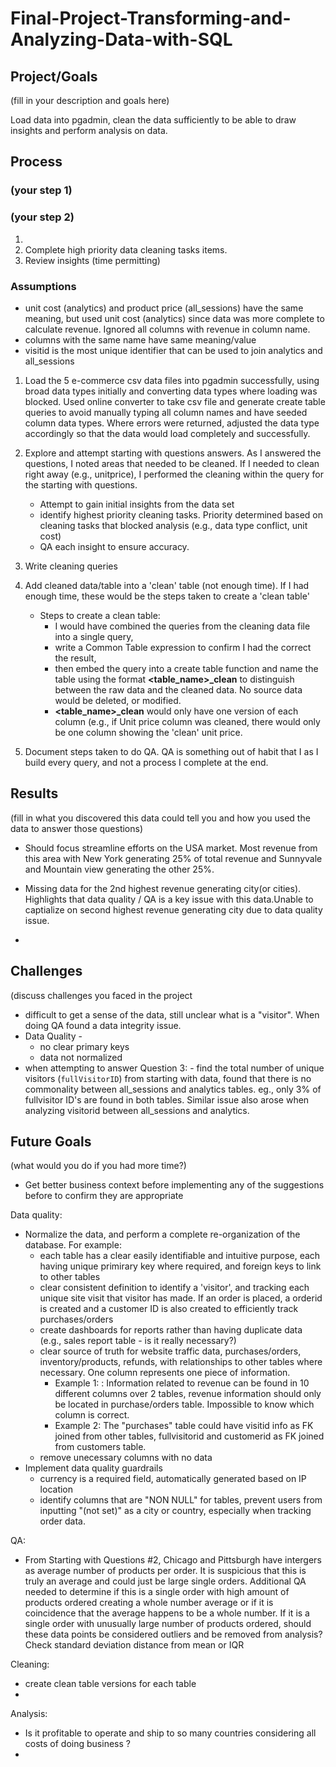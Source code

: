 # Final-Project-Transforming-and-Analyzing-Data-with-SQL

## Project/Goals
(fill in your description and goals here)

Load data into pgadmin, clean the data sufficiently to be able to draw insights and perform analysis on data. 



## Process
### (your step 1)
### (your step 2)

1. 
3. Complete high priority data cleaning tasks items. 
4. Review insights (time permitting)

### Assumptions
- unit cost (analytics) and product price (all_sessions) have the same meaning, but used unit cost (analytics) since data was more complete to calculate revenue. Ignored all columns with revenue in column name.  
- columns with the same name have same meaning/value 
- visitid is the most unique identifier that can be used to join analytics and all_sessions

1. Load the 5 e-commerce csv data files into pgadmin successfully, using broad data types initially and converting data types where loading was blocked. Used online converter to take csv file and generate create table queries to avoid manually typing all column names and have seeded column data types. Where errors were returned, adjusted the data type accordingly so that the data would load completely and successfully. 

2.  Explore and attempt starting with questions answers. As I answered the questions, I noted areas that needed to be cleaned. If I needed to clean right away (e.g., unitprice), I performed the cleaning within the query for the starting with questions.
    * Attempt to gain initial insights from the data set 
    * identify highest priority cleaning tasks. Priority determined based on cleaning tasks that blocked analysis (e.g., data type conflict, unit cost)
    * QA each insight to ensure accuracy.
 
3. Write cleaning queries  
4. Add cleaned data/table into a 'clean' table (not enough time). If I had enough time, these would be the steps taken to create a 'clean table'
    * Steps to create a clean table: 
        * I would have combined the queries from the cleaning data file into a single query, 
        * write a Common Table expression to confirm I had the correct the result, 
        * then embed the query into a create table function and name the table using the format **<table_name>_clean** to distinguish between the raw data and the cleaned data. No source data would be deleted, or modified. 
        * **<table_name>_clean** would only have one version of each column (e.g., if Unit price column was cleaned, there would only be one column showing the 'clean' unit price.  
4. Document steps taken to do QA. QA is something out of habit that I as I build every query, and not a process I complete at the end. 

## Results
(fill in what you discovered this data could tell you and how you used the data to answer those questions)

* Should focus streamline efforts on the USA market. Most revenue from this area with New York generating 25% of total revenue and Sunnyvale and Mountain view generating the other 25%. 

* Missing data for the 2nd highest revenue generating city(or cities). Highlights that data quality / QA is a key issue with this data.Unable to captialize on second highest revenue generating city due to data quality issue. 

* 



## Challenges 
(discuss challenges you faced in the project
* difficult to get a sense of the data, still unclear what is a "visitor". When doing QA found a data integrity issue. 
* Data Quality - 
    * no clear primary keys 
    * data not normalized
* when attempting to answer Question 3: - find the total number of unique visitors (`fullVisitorID`) from starting with data, found that there is no commonality between all_sessions and analytics tables. eg., only 3% of fullvisitor ID's are found in both tables. Similar issue also arose when analyzing visitorid between all_sessions and analytics. 


## Future Goals
(what would you do if you had more time?)

* Get better business context before implementing any of the suggestions before to confirm they are appropriate

Data quality:
* Normalize the data, and perform a complete re-organization of the database. For example:
    * each table has a clear easily identifiable and intuitive purpose, each having unique primirary key where required, and foreign keys to link to other tables
    * clear consistent definition to identify a 'visitor', and tracking each unique site visit that visitor has made. If an order is placed, a orderid is created and a customer ID is also created to efficiently track purchases/orders
    * create dashboards for reports rather than having duplicate data (e.g., sales report table - is it really necessary?)
    * clear source of truth for website traffic data, purchases/orders, inventory/products, refunds, with relationships to other tables where necessary. One column represents one piece of information.  
        * Example 1: : Information related to revenue can be found in 10 different columns over 2 tables, revenue information should only be located in purchase/orders table. Impossible to know which column is correct.
        * Example 2: The "purchases" table could have visitid info as FK joined from other tables, fullvisitorid and customerid as FK joined from customers table.
    * remove unecessary columns with no data 
* Implement data quality guardrails 
    * currency is a required field, automatically generated based on IP location
    * identify columns that are "NON NULL" for tables, prevent users from inputting "(not set)" as a city or country, especially when tracking order data. 
    

QA:
* From Starting with Questions #2, Chicago and Pittsburgh have intergers as average number of products per order. It is suspicious that this is truly an average and could just be large single orders. Additional QA needed to determine if this is a single order with high amount of products ordered creating a whole number average or if it is coincidence that the average happens to be a whole number. If it is a single order with unusually large number of products ordered, should these data points be considered outliers and be removed from analysis? Check standard deviation distance from mean or IQR 

Cleaning: 
* create clean table versions for each table
* 

Analysis: 
* Is it profitable to operate and ship to so many countries considering all costs of doing business ? 
* 
